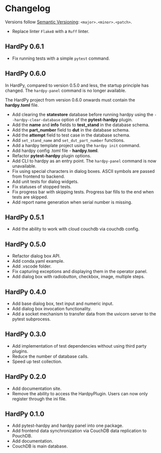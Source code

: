 # Changelog

Versions follow [Semantic Versioning](https://semver.org/): `<major>.<minor>.<patch>`.

* Replace linter `Flake8` with a `Ruff` linter. 

## HardPy 0.6.1

* Fix running tests with a simple `pytest` command.

## HardPy 0.6.0

In HardPy, compared to version 0.5.0 and less, the startup principle has changed.
The `hardpy-panel` command is no longer available.

The HardPy project from version 0.6.0 onwards must contain the **hardpy.toml** file.

* Add clearing the **statestore** database before running hardpy using
  the `--hardpy-clear-database` option of the **pytest-hardpy** plugin.
* Add the **name** and **info** fields to **test_stand** in the database schema.
* Add the **part_number** field to **dut** in the database schema.
* Add the **attempt** field to test case in the database schema.
* Add `set_stand_name` and `set_dut_part_number` functions.
* Add a hardpy template project using the `hardpy init` command.
* Add hardpy config .toml file - **hardpy.toml**.
* Refactor **pytest-hardpy** plugin options.
* Add CLI to hardpy as an entry point. The `hardpy-panel` command is now unavailable.
* Fix using special characters in dialog boxes. ASCII symbols are passed from frontend to backend.
* Add unit tests for dialog widgets.
* Fix statuses of stopped tests.
* Fix progress bar with skipping tests. Progress bar fills to the end when tests are skipped.
* Add report name generation when serial number is missing.

## HardPy 0.5.1

* Add the ability to work with cloud couchdb via couchdb config.

## HardPy 0.5.0

* Refactor dialog box API.
* Add conda.yaml example.
* Add .vscode folder.
* Fix capturing exceptions and displaying them in the operator panel.
* Add dialog box with radiobutton, checkbox, image, multiple steps.

## HardPy 0.4.0

* Add base dialog box, text input and numeric input.
* Add dialog box invocation functionality.
* Add a socket mechanism to transfer data from the uvicorn server to the pytest subprocess.

## HardPy 0.3.0

* Add implementation of test dependencies without using third party plugins.
* Reduce the number of database calls.
* Speed up test collection.

## HardPy 0.2.0

* Add documentation site.
* Remove the ability to access the HardpyPlugin. Users can now only register through the ini file.

## HardPy 0.1.0

* Add pytest-hardpy and hardpy panel into one package.
* Add frontend data synchronization via CouchDB data replication to PouchDB.
* Add documentation.
* CouchDB is main database.
